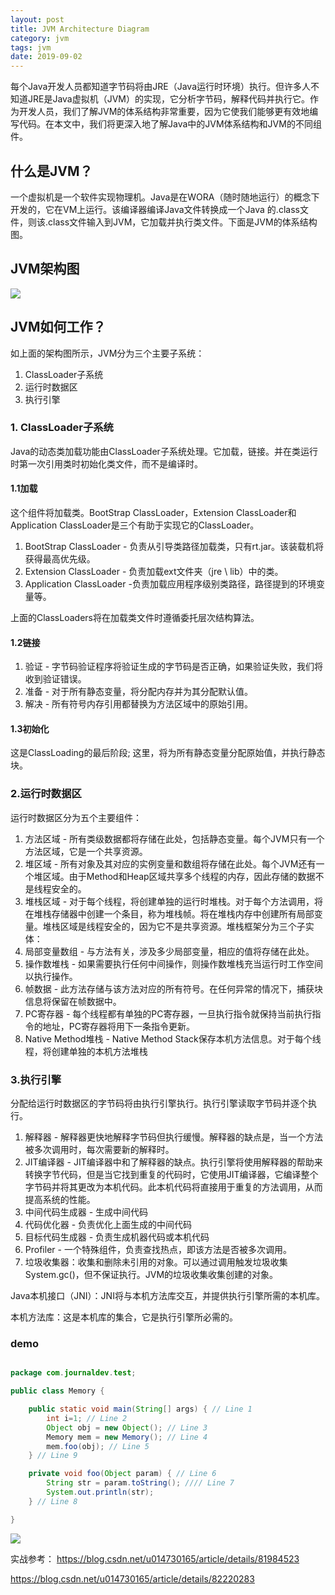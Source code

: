 ```yaml
---
layout: post
title: JVM Architecture Diagram
category: jvm
tags: jvm
date: 2019-09-02
---
```


每个Java开发人员都知道字节码将由JRE（Java运行时环境）执行。但许多人不知道JRE是Java虚拟机（JVM）的实现，它分析字节码，解释代码并执行它。作为开发人员，我们了解JVM的体系结构非常重要，因为它使我们能够更有效地编写代码。在本文中，我们将更深入地了解Java中的JVM体系结构和JVM的不同组件。

## 什么是JVM？
一个虚拟机是一个软件实现物理机。Java是在WORA（随时随地运行）的概念下开发的，它在VM上运行。该编译器编译Java文件转换成一个Java 的.class文件，则该.class文件输入到JVM，它加载并执行类文件。下面是JVM的体系结构图。

## JVM架构图

![](/image/0003.png)

## JVM如何工作？
如上面的架构图所示，JVM分为三个主要子系统：
1. ClassLoader子系统
2. 运行时数据区
3. 执行引擎

### 1. ClassLoader子系统
Java的动态类加载功能由ClassLoader子系统处理。它加载，链接。并在类运行时第一次引用类时初始化类文件，而不是编译时。

#### 1.1加载
这个组件将加载类。BootStrap ClassLoader，Extension ClassLoader和Application ClassLoader是三个有助于实现它的ClassLoader。

1. BootStrap ClassLoader - 负责从引导类路径加载类，只有rt.jar。该装载机将获得最高优先级。
2. Extension ClassLoader - 负责加载ext文件夹（jre \ lib）中的类。
3. Application ClassLoader -负责加载应用程序级别类路径，路径提到的环境变量等。

上面的ClassLoaders将在加载类文件时遵循委托层次结构算法。

#### 1.2链接
1. 验证 - 字节码验证程序将验证生成的字节码是否正确，如果验证失败，我们将收到验证错误。
2. 准备 - 对于所有静态变量，将分配内存并为其分配默认值。
3. 解决 - 所有符号内存引用都替换为方法区域中的原始引用。

#### 1.3初始化
这是ClassLoading的最后阶段; 这里，将为所有静态变量分配原始值，并执行静态块。

### 2.运行时数据区
运行时数据区分为五个主要组件：

1. 方法区域 - 所有类级数据都将存储在此处，包括静态变量。每个JVM只有一个方法区域，它是一个共享资源。
2. 堆区域 - 所有对象及其对应的实例变量和数组将存储在此处。每个JVM还有一个堆区域。由于Method和Heap区域共享多个线程的内存，因此存储的数据不是线程安全的。
3. 堆栈区域 - 对于每个线程，将创建单独的运行时堆栈。对于每个方法调用，将在堆栈存储器中创建一个条目，称为堆栈帧。将在堆栈内存中创建所有局部变量。堆栈区域是线程安全的，因为它不是共享资源。堆栈框架分为三个子实体：
 1. 局部变量数组 - 与方法有关，涉及多少局部变量，相应的值将存储在此处。
 2. 操作数堆栈 - 如果需要执行任何中间操作，则操作数堆栈充当运行时工作空间以执行操作。
 3. 帧数据 - 此方法存储与该方法对应的所有符号。在任何异常的情况下，捕获块信息将保留在帧数据中。
4. PC寄存器 - 每个线程都有单独的PC寄存器，一旦执行指令就保持当前执行指令的地址，PC寄存器将用下一条指令更新。
5. Native Method堆栈 - Native Method Stack保存本机方法信息。对于每个线程，将创建单独的本机方法堆栈

### 3.执行引擎
分配给运行时数据区的字节码将由执行引擎执行。执行引擎读取字节码并逐个执行。

1. 解释器 - 解释器更快地解释字节码但执行缓慢。解释器的缺点是，当一个方法被多次调用时，每次需要新的解释时。
2. JIT编译器 - JIT编译器中和了解释器的缺点。执行引擎将使用解释器的帮助来转换字节代码，但是当它找到重复的代码时，它使用JIT编译器，它编译整个字节码并将其更改为本机代码。此本机代码将直接用于重复的方法调用，从而提高系统的性能。
 1. 中间代码生成器 - 生成中间代码
 2. 代码优化器 - 负责优化上面生成的中间代码
 3. 目标代码生成器 - 负责生成机器代码或本机代码
 4. Profiler - 一个特殊组件，负责查找热点，即该方法是否被多次调用。
3. 垃圾收集器：收集和删除未引用的对象。可以通过调用触发垃圾收集System.gc()，但不保证执行。JVM的垃圾收集收集创建的对象。

Java本机接口（JNI）：JNI将与本机方法库交互，并提供执行引擎所需的本机库。

本机方法库：这是本机库的集合，它是执行引擎所必需的。

### demo
```java

package com.journaldev.test;

public class Memory {

	public static void main(String[] args) { // Line 1
		int i=1; // Line 2
		Object obj = new Object(); // Line 3
		Memory mem = new Memory(); // Line 4
		mem.foo(obj); // Line 5
	} // Line 9

	private void foo(Object param) { // Line 6
		String str = param.toString(); //// Line 7
		System.out.println(str);
	} // Line 8

}

```

![](/image/0007.png)

实战参考：
https://blog.csdn.net/u014730165/article/details/81984523

https://blog.csdn.net/u014730165/article/details/82220283

